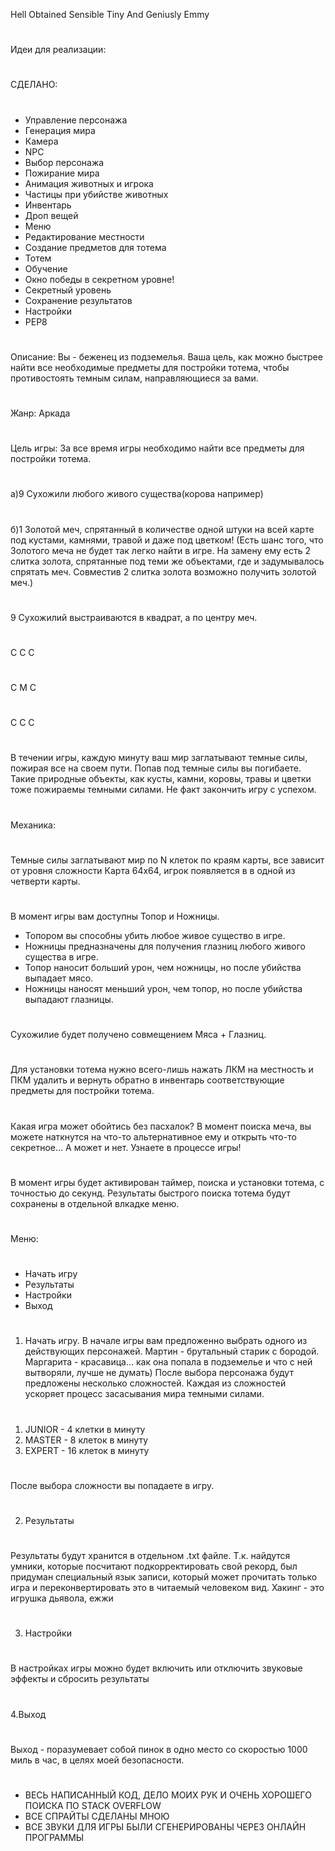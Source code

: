 Hell Obtained Sensible Tiny And Geniusly Emmy
#
Идеи для реализации:
#
СДЕЛАНО:
#
+ Управление персонажа
+ Генерация мира
+ Камера
+ NPC
+ Выбор персонажа
+ Пожирание мира
+ Анимация животных и игрока
+ Частицы при убийстве животных
+ Инвентарь
+ Дроп вещей
+ Меню
+ Редактирование местности
+ Создание предметов для тотема
+ Тотем
+ Обучение
+ Окно победы в секретном уровне!
+ Секретный уровень
+ Сохранение результатов
+ Настройки
+ PEP8
#
Описание: 
Вы - беженец из подземелья. Ваша цель, как можно быстрее найти все необходимые предметы для постройки тотема, чтобы противостоять темным силам, направляющиеся за вами.
#
Жанр: Аркада
#
Цель игры:
За все время игры необходимо найти все предметы для постройки тотема.
#
а)9 Сухожили любого живого существа(корова например)
#
б)1 Золотой меч, спрятанный в количестве одной штуки на всей карте под кустами, камнями, травой и даже под цветком! (Есть шанс того, что Золотого меча не будет так легко найти в игре. На замену ему есть 2 слитка золота, спрятанные под теми же объектами, где и задумывалось спрятать меч. Совместив 2 слитка золота возможно получить золотой меч.)
#
9 Сухожилий выстраиваются в квадрат, а по центру меч.
#
С С С
#
С М С
#
С С С
#
В течении игры, каждую минуту ваш мир заглатывают темные силы, пожирая все на своем пути. Попав под темные силы вы погибаете. Такие природные объекты, как кусты, камни, коровы, травы и цветки тоже пожираемы темными силами. Не факт закончить игру с успехом. 
#
Механика:
#
Темные силы заглатывают мир по N клеток по краям карты, все зависит от уровня сложности
Карта 64х64, игрок появляется в в одной из четверти карты.
#
В момент игры вам доступны Топор и Ножницы.
+ Топором вы способны убить любое живое существо в игре.
+ Ножницы предназначены для получения глазниц любого живого существа в игре.
+ Топор наносит больший урон, чем ножницы, но после убийства выпадает мясо.
+ Ножницы наносят меньший урон, чем топор, но после убийства выпадают глазницы.
#
Сухожилие будет получено совмещением Мяса + Глазниц.
#
Для установки тотема нужно всего-лишь нажать ЛКМ на местность и ПКМ удалить и вернуть обратно в инвентарь соответствующие предметы для постройки тотема.
#
Какая игра может обойтись без пасхалок? В момент поиска меча, вы можете наткнутся на что-то альтернативное ему и открыть что-то секретное... А может и нет. Узнаете в процессе игры!
#
В момент игры будет активирован таймер, поиска и установки тотема, с точностью до секунд.
Результаты быстрого поиска тотема будут сохранены в отдельной влкадке меню.
#
Меню:
#
+ Начать игру
+ Результаты
+ Настройки
+ Выход
#
1. Начать игру.
В начале игры вам предложенно выбрать одного из действующих персонажей.
Мартин - брутальный старик с бородой.
Маргарита - красавица... как она попала в подземелье и что с ней вытворяли, лучше не думать)
После выбора персонажа будут предложены несколько сложностей. Каждая из сложностей ускоряет процесс засасывания мира темными силами.
#
1) JUNIOR - 4 клетки в минуту
2) MASTER - 8 клеток в минуту
3) EXPERT - 16 клеток в минуту
#
После выбора сложности вы попадаете в игру.
#
2. Результаты
#
Результаты будут хранится в отдельном .txt файле. Т.к. найдутся умники, которые посчитают подкорректировать свой рекорд, был придуман специальный язык записи, который может прочитать только игра и переконвертировать это в читаемый человеком вид.
Хакинг - это игрушка дьявола, ежжи
#
3. Настройки
#
В настройках игры можно будет включить или отключить звуковые эффекты и сбросить результаты
#
4.Выход
#
Выход - поразумевает собой пинок в одно место со скоростью 1000 миль в час, в целях моей безопасности.
#
+ ВЕСЬ НАПИСАННЫЙ КОД, ДЕЛО МОИХ РУК И ОЧЕНЬ ХОРОШЕГО ПОИСКА ПО STACK OVERFLOW
+ ВСЕ СПРАЙТЫ СДЕЛАНЫ МНОЮ
+ ВСЕ ЗВУКИ ДЛЯ ИГРЫ БЫЛИ СГЕНЕРИРОВАНЫ ЧЕРЕЗ ОНЛАЙН ПРОГРАММЫ
